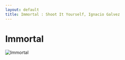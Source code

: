```yaml
---
layout: default
title: Immortal : Shoot It Yourself, Ignacio Galvez
---
```


# Immortal

![Immortal](http://assets.farmhouse.co/publishing/1-shoot-it-yourself/images/immortal-1.jpg)
